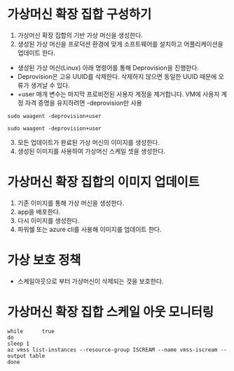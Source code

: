 # 가상머신 확장 집합 구성하기

1. 가상머신 확장 집합의 기반 가상 머신을 생성한다.
2. 생성된 가상 머신을 프로덕션 환경에 맞게 소프트웨어를 설치하고 어플리케이션을 업데이트 한다.
- 생성된 가상 머신(Linux) 아래 명령어를 통해 Deprovision을 진행한다.
- Deprovision은 고유 UUID를 삭제한다. 삭제하지 않으면 동일한 UUID 때문에 오류가 생겨날 수 있다.
- +user 매개 변수는 마지막 프로비전된 사용자 계정을 제거합니다. VM에 사용자 계정 자격 증명을 유지하려면 -deprovision만 사용

```
sudo waagent -deprovision+user

```

```
sudo waagent -deprovision+user

```


3. 모든 업데이트가 완료된 가상 머신의 이미지를 생성한다.
4. 생성된 이미지를 사용하여 가상머신 스케일 셋을 생성한다.


# 가상머신 확장 집합의 이미지 업데이트
1. 기존 이미지를 통해 가상 머신을 생성한다.
2. app을 배포한다.
3. 다시 이미지를 생성한다.
4. 파워쉘 또는 azure cli를 사용해 이미지를 업데이트 한다.

# 가상 보호 정책
- 스케일아웃으로 부터 가상머신이 삭제되는 것을 보호한다.

# 가상머신 확장 집합 스케일 아웃 모니터링
```
while      true                                                                                                                                  
do
sleep 1
az vmss list-instances --resource-group ISCREAM --name vmss-iscream --output table
done

```
